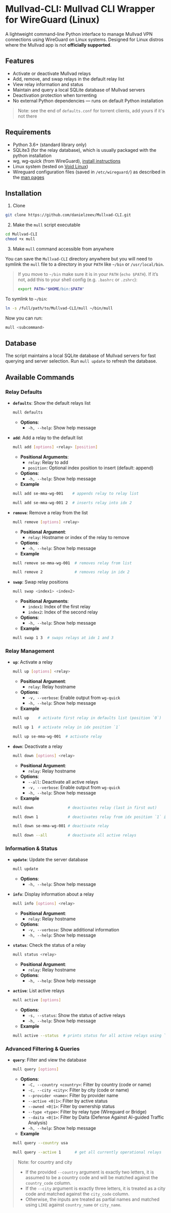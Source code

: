# Mullvad-CLI: Mullvad CLI Wrapper for WireGuard (Linux)
A lightweight command-line Python interface to manage Mullvad VPN connections using WireGuard on Linux systems.
Designed for Linux distros where the Mullvad app is not __officially supported__.

## Features
- Activate or deactivate Mullvad relays
- Add, remove, and swap relays in the default relay list
- View relay information and status
- Maintain and query a local SQLite database of Mullvad servers
- Deactivation protection when torrenting 
- No external Python dependencies — runs on default Python installation

> Note: see the end of `defaults.conf` for torrent clients, add yours if it's not there 

## Requirements
- Python 3.6+ (standard library only)
- SQLite3 (for the relay database), which is usually packaged with the python installation
- wg, wg-quick (from WireGuard), [install instructions](https://www.wireguard.com/install/)
- Linux system (tested on [Void Linux](https://voidlinux.org/))
- Wireguard configuration files (saved in `/etc/wireguard/`) as described in the [man pages](https://www.man7.org/linux/man-pages/man8/wg-quick.8.html)

## Installation

1) Clone
```bash
git clone https://github.com/danielzeev/Mullvad-CLI.git
```
2) Make the `mull` script executable
```bash
cd Mullvad-CLI
chmod +x mull
```
3) Make `mull` command accessible from anywhere

You can save the `Mullvad-CLI` directory anywhere but you will need to symlink the `mull` file to a directory in your `PATH` like `~/bin` or `/usr/local/bin`. 
> If you move to `~/bin` make sure it is in your `PATH` (`echo $PATH`). If it’s not, add this to your shell config (e.g. `.bashrc` or `.zshrc`):
> ```bash
> export PATH="$HOME/bin:$PATH"
> ```

To symlink to `~/bin`:
```bash
ln -s /full/path/to/Mullvad-CLI/mull ~/bin/mull
```

Now you can run:
```bash
mull <subcommand>
```

## Database
The script maintains a local SQLite database of Mullvad servers for fast querying and server selection. Run `mull update` to refresh the database.


## Available Commands

### Relay Defaults

- **`defaults`**: Show the default relays list
  ```bash
  mull defaults
  ```
  - **Options**:
    - `-h, --help`: Show help message

- **`add`**: Add a relay to the default list
  ```bash
  mull add [options] <relay> [position]
  ```
  - **Positional Arguments**:
    - `relay`: Relay to add
    - `position`: Optional index position to insert (default: append)
  - **Options**:
    - `-h, --help`: Show help message
  - **Example**
  ```bash
  mull add se-mma-wg-001    # appends relay to relay list

  mull add se-mma-wg-001 2  # inserts relay into idx 2
  ```

- **`remove`**: Remove a relay from the list
  ```bash
  mull remove [options] <relay>
  ```
  - **Positional Argument**:
    - `relay`: Hostname or index of the relay to remove
  - **Options**:
    - `-h, --help`: Show help message
  - **Example**
  ```bash
  mull remove se-mma-wg-001  # removes relay from list

  mull remove 2              # removes relay in idx 2
  ```


- **`swap`**: Swap relay positions
  ```bash
  mull swap <index1> <index2>
  ```
  - **Positional Arguments**:
    - `index1`: Index of the first relay
    - `index2`: Index of the second relay
  - **Options**:
    - `-h, --help`: Show help message
  - **Example**
  ```bash
  mull swap 1 3  # swaps relays at idx 1 and 3
  ```


### Relay Management

- **`up`**: Activate a relay
  ```bash
  mull up [options] <relay>
  ```
  - **Positional Argument**:
    - `relay`: Relay hostname
  - **Options**:
    - `-v, --verbose`: Enable output from `wg-quick`
    - `-h, --help`: Show help message
  - **Example**
  ```bash
  mull up    # activate first relay in defaults list (position `0`)

  mull up 1  # activate relay in idx position `1`

  mull up se-mma-wg-001  # activate relay
  ```

- **`down`**: Deactivate a relay
  ```bash
  mull down [options] <relay>
  ```
  - **Positional Argument**:
    - `relay`: Relay hostname
  - **Options**:
    - `--all`: Deactivate all active relays
    - `-v, --verbose`: Enable output from `wg-quick`
    - `-h, --help`: Show help message
  - **Example**
  ```bash
  mull down               # deactivates relay (last in first out)

  mull down 1             # deactivates relay from idx position `1` in default relay list

  mull down se-mma-wg-001 # deactivate relay

  mull down --all         # deactivate all active relays
  ```

### Information & Status

- **`update`**: Update the server database
  ```bash
  mull update
  ```
  - **Options**:
    - `-h, --help`: Show help message

- **`info`**: Display information about a relay
  ```bash
  mull info [options] <relay>
  ```
  - **Positional Argument**:
    - `relay`: Relay hostname
  - **Options**:
    - `-v, --verbose`: Show additional information
    - `-h, --help`: Show help message

- **`status`**: Check the status of a relay
  ```bash
  mull status <relay>
  ```
  - **Positional Argument**:
    - `relay`: Relay hostname
  - **Options**:
    - `-h, --help`: Show help message

- **`active`**: List active relays
  ```bash
  mull active [options]
  ```
  - **Options**:
    - `-s, --status`: Show the status of active relays
    - `-h, --help`: Show help message
  - **Example**
  ```bash
  mull active --status  # prints status for all active relays using `wg show interfaces`
  ```


### Advanced Filtering & Queries

- **`query`**: Filter and view the database
  ```bash
  mull query [options]
  ```
  - **Options**:
    - `-C, --country <country>`: Filter by country (code or name)
    - `-c, --city <city>`: Filter by city (code or name)
    - `--provider <name>`: Filter by provider name
    - `--active <0|1>`: Filter by active status
    - `--owned <0|1>`: Filter by ownership status
    - `--type <type>`: Filter by relay type (Wireguard or Bridge)
    - `--daita <0|1>`: Filter by Daita (Defense Against AI-guided Traffic Analysis)
    - `-h, --help`: Show help message
  - **Example**
  ```bash
  mull query --country usa

  mull query --active 1      # get all currently operational relays
  ```


> Note: for country and city
>    - If the provided `--country` argument is exactly two letters, it is assumed to be a country code and will be matched against the `country_code` column.
>    - If the `--city` argument is exactly three letters, it is treated as a city code and matched against the `city_code` column.
>    - Otherwise, the inputs are treated as partial names and matched using `LIKE` against `country_name` or `city_name`.

